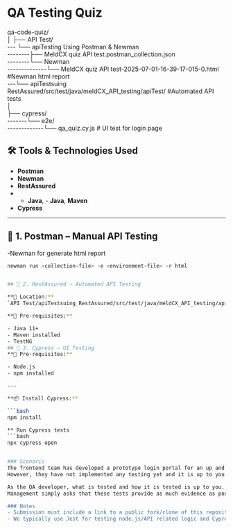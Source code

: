 # QA Testing Quiz
qa-code-quiz/<br>
│
├── API Test/<br>
--- └── apiTesting Using Postman & Newman<br>
--------├── MeldCX quiz API test.postman_collection.json<br>
--------└── Newman <br>
--------------└── MeldCX quiz API test-2025-07-01-16-39-17-015-0.html       #Newman html report<br>
---└── apiTestsuing RestAssured/src/test/java/meldCX_API_testing/apiTest/    #Automated API tests<br>
│<br>
├── cypress/<br>
-------└── e2e/<br>
 -------------└── qa_quiz.cy.js # UI test for login page<br>


## 🛠 Tools & Technologies Used

- **Postman**
- **Newman**
- **RestAssured**
- - **Java**, - **Java**, **Maven**
- **Cypress**
---
## 🔹 1. Postman – Manual API Testing
-Newman for generate html report
```bash
newman run <collection-file> -e <environment-file> -r html


## 🔹 2. RestAssured – Automated API Testing

**📂 Location:**  
`API Test/apiTestsuing RestAssured/src/test/java/meldCX_API_testing/apiTest/`

**🧰 Pre-requisites:**

- Java 11+
- Maven installed
- TestNG
## 🔹 3. Cypress – UI Testing
**🧰 Pre-requisites:**

- Node.js
- npm installed

---

**📦 Install Cypress:**

```bash
npm install

** Run Cypress tests
```bash
npx cypress open


### Scenario
The frontend team has developed a prototype login portal for an up and coming platform.
However, they have not implemented any testing yet and it is up to you to do so.

As the QA developer, what is tested and how it is tested is up to you.
Management simply asks that these tests provide as much evidence as possible of the platform's reliability.

### Notes
- Submission must include a link to a public fork/clone of this repository
- We typically use Jest for testing node.js/API related logic and Cypress for testing UI functionality, however, you are more than welcome to use any testing framework you desire so long as you are able to provide reasonable justification

